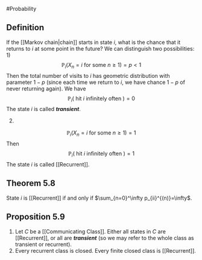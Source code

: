#Probability 

## Definition
If the [[Markov chain|chain]] starts in state $i$, what is the chance that it returns to $i$ at some point in the future? We can distinguish two possibilities:
1)  
$$
\mathbb{P}_{i}\left(X_{n}=i \text { for some } n \geq 1\right)=p<1
$$
Then the total number of visits to $i$ has geometric distribution with parameter $1-p$ (since each time we return to $i$, we have chance $1-p$ of never returning again). We have
$$
\mathbb{P}_{i}(\text { hit } i \text { infinitely often })=0
$$
The state $i$ is called ***transient***.

2) 
$$
\mathbb{P}_{i}\left(X_{n}=i \text { for some } n \geq 1\right)=1
$$
Then
$$
\mathbb{P}_{i}(\text { hit } i \text { infinitely often })=1
$$
The state $i$ is called [[Recurrent]].

## Theorem 5.8
State $i$ is [[Recurrent]] if and only if $\sum_{n=0}^\infty p_{ii}^{(n)}=\infty$.

## Proposition 5.9
1) Let $C$ be a [[Communicating Class]]. Either all states in $C$ are [[Recurrent]], or all are ***transient*** (so we may refer to the whole class as transient or recurrent).
2) Every recurrent class is closed. Every finite closed class is [[Recurrent]].
